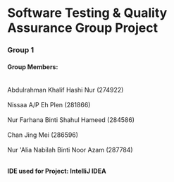 <h1>Software Testing & Quality Assurance Group Project</h1>

<h3>Group 1</h3>
<h4>Group Members:</h4>

<br>Abdulrahman Khalif Hashi Nur (274922)<br>
<br>Nissaa A/P Eh Plen (281866)<br>
<br>Nur Farhana Binti Shahul Hameed (284586)<br>
<br>Chan Jing Mei (286596)<br>
<br>Nur 'Alia Nabilah Binti Noor Azam (287784)

<br><b>IDE used for Project: IntelliJ IDEA</b>

